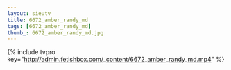 ```yaml
--- 
layout: sieutv
title: 6672_amber_randy_md
tags: [6672_amber_randy_md]
thumb_: 6672_amber_randy_md.jpg
---
```

{% include tvpro key="http://admin.fetishbox.com/_content/6672_amber_randy_md.mp4" %} 
